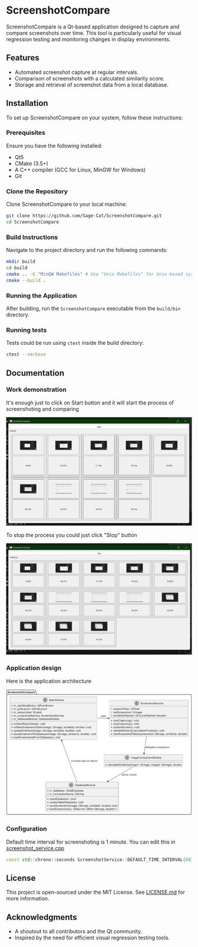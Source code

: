 # ScreenshotCompare

ScreenshotCompare is a Qt-based application designed to capture and compare screenshots over time. This tool is particularly useful for visual regression testing and monitoring changes in display environments.

## Features

- Automated screenshot capture at regular intervals.
- Comparison of screenshots with a calculated similarity score.
- Storage and retrieval of screenshot data from a local database.

## Installation

To set up ScreenshotCompare on your system, follow these instructions:

### Prerequisites

Ensure you have the following installed:

- Qt5
- CMake (3.5+)
- A C++ compiler (GCC for Linux, MinGW for Windows)
- Git

### Clone the Repository

Clone ScreenshotCompare to your local machine:

```bash
git clone https://github.com/Sage-Cat/ScreenshotCompare.git
cd ScreenshotCompare
```

### Build Instructions

Navigate to the project directory and run the following commands:

```bash
mkdir build
cd build
cmake .. -G "MinGW Makefiles" # Use "Unix Makefiles" for Unix-based systems
cmake --build .
```

### Running the Application

After building, run the `ScreenshotCompare` executable from the `build/bin` directory.

### Running tests

Tests could be run using `ctest` inside the build directory:

```bash
ctest --verbose
```

## Documentation

### Work demonstration

It's enough just to click on Start button and it will start the process of screenshoting and comparing

![Run_1](docs/Run_1.png)

To stop the process you could just click "Stop" button

![Run_2](docs/Run_2.png)

### Application design

Here is the application architecture

![Design](docs/Design.png)

### Configuration

Default time interval for screenshoting is 1 minute. You can edit this in [screenshot_service.cpp](https://github.com/Sage-Cat/ScreenshotCompare/blob/main/src/screenshot_service.cpp)

```cpp
const std::chrono::seconds ScreenshotService::DEFAULT_TIME_INTERVAL{60};
```

## License

This project is open-sourced under the MIT License. See [LICENSE.md](LICENSE) for more information.

## Acknowledgments

- A shoutout to all contributors and the Qt community.
- Inspired by the need for efficient visual regression testing tools.
